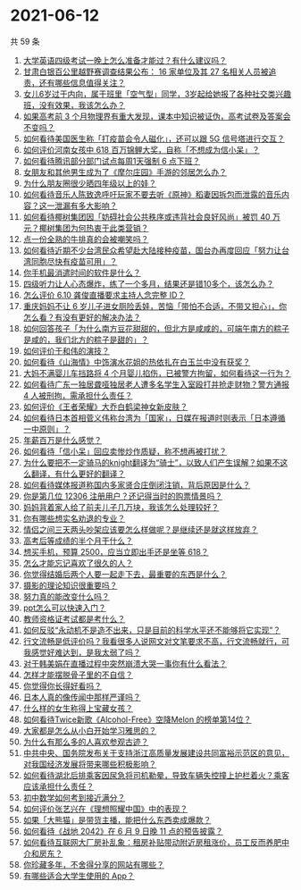# 2021-06-12

共 59 条

<!-- BEGIN -->
<!-- 最后更新时间 Sat Jun 12 2021 01:22:34 GMT+0800 (China Standard Time) -->

1. [大学英语四级考试一晚上怎么准备才能过？有什么建议吗？](https://www.zhihu.com/question/360759673)
2. [甘肃白银百公里越野赛调查结果公布： 16 家单位及其 27
   名相关人员被追责，还有哪些信息值得关注？](https://www.zhihu.com/question/464487115)
3. [女儿6岁过于内向，属于班里「空气型」同学，3岁起给她报了各种社交类兴趣班，没有效果，我该怎么办？](https://www.zhihu.com/question/464021053)
4. [如果高考前 3
   个月物理界有重大发现，课本中知识被证伪，高考试卷及答案会不变吗？](https://www.zhihu.com/question/463553981)
5. [如何看待美国医生称「打疫苗会令人磁化」，还可以跟 5G
   信号塔进行交互？](https://www.zhihu.com/question/464299413)
6. [如何评价河南女孩中 618 百万锦鲤大奖，自称「不想成为信小呆」？](https://www.zhihu.com/question/464239351)
7. [如何看待腾讯部分部门试点每周1天强制 6 点下班？](https://www.zhihu.com/question/464450515)
8. [女朋友和其他男生成为了《摩尔庄园》手游的邻居怎么办？](https://www.zhihu.com/question/463203335)
9. [为什么朋友圈很少晒四年级以上的娃？](https://www.zhihu.com/question/462953490)
10. [如何看待音乐人陈致逸呼吁玩家不要去听《原神》稻妻因拆包而泄露的音乐内容？这一泄漏有多大影响？](https://www.zhihu.com/question/464281976)
11. [如何看待椰树集团因「妨碍社会公共秩序或违背社会良好风尚」被罚 40
    万元？椰树集团为何热衷于此类营销？](https://www.zhihu.com/question/464473879)
12. [点一份全熟的牛排真的会被嘲笑吗？](https://www.zhihu.com/question/58762730)
13. [如何看待近期不少台湾民众希望赴大陆接种疫苗，国台办再度回应「努力让台湾同胞尽快有疫苗可用」？](https://www.zhihu.com/question/464418798)
14. [你手机最消遣时间的软件是什么？](https://www.zhihu.com/question/355195888)
15. [四级听力让人心态爆炸，练了一个多月，结果还是错10多个，该怎么办？](https://www.zhihu.com/question/433197471)
16. [怎么评价 6.10 龚俊直播要求主持人念完整 ID？](https://www.zhihu.com/question/464365051)
17. [重庆妈妈不让 6
    岁儿子进女厕险丢娃，苦恼「带怕不合适，不带又担心」，你怎么看？有没有更好的解决办法？](https://www.zhihu.com/question/463835106)
18. [如何回答孩子「为什么南方豆花甜甜的，但北方是咸咸的，可端午南方的粽子是咸的，我们北方的粽子是甜的」？](https://www.zhihu.com/question/463726781)
19. [如何评价于和伟的演技？](https://www.zhihu.com/question/48335002)
20. [如何看待《山海情》中饰演水花姐的热依扎在白玉兰中没有获奖？](https://www.zhihu.com/question/464344108)
21. [大妈不满婴儿车挡路将 4
    个月婴儿掐伤，已被警方拘留，如何看待这一行为？](https://www.zhihu.com/question/464404071)
22. [如何看待广东一独居聋哑独居老人遭多名学生入室殴打并抢走财物？警方通报 4
    人被刑拘，需承担什么责任？](https://www.zhihu.com/question/464245440)
23. [如何评价《王者荣耀》大乔白鹤梁神女新皮肤？](https://www.zhihu.com/question/464267687)
24. [如何看待日本首相菅义伟称台湾为「国家」，日媒在报道时则表示「日本遵循一中原则」？](https://www.zhihu.com/question/464290695)
25. [年薪百万是什么感觉？](https://www.zhihu.com/question/394637216)
26. [如何看待「信小呆」回应卖惨炒作质疑，称不想再被打扰？](https://www.zhihu.com/question/463236322)
27. [为什么要把不一定骑马的knight翻译为“骑士”，以致人们产生误解？如果不这么翻译，有什么更好的翻译？](https://www.zhihu.com/question/454202202)
28. [如何看待媒体报道称国内多家贤合庄倒闭注销，背后原因是什么？](https://www.zhihu.com/question/464128187)
29. [你是第几位 12306 注册用户？还记得当时的购票情景吗？](https://www.zhihu.com/question/464291082)
30. [妈妈背着家人给了前夫儿子几万块，我该怎么处理较好？](https://www.zhihu.com/question/463949860)
31. [你有哪些想实名劝退的专业？](https://www.zhihu.com/question/463744125)
32. [情侣之间三天两头吵架应该要怎么样做呢？是继续还是就这样放弃？](https://www.zhihu.com/question/306964200)
33. [高考后等成绩的半个月干什么？](https://www.zhihu.com/question/463996138)
34. [想买手机，预算 2500，应当立即出手还是坐等 618？](https://www.zhihu.com/question/449010803)
35. [怎么才能忘记喜欢了很久的人？](https://www.zhihu.com/question/456682944)
36. [你觉得结婚后两个人要一起走下去，最重要的东西是什么？](https://www.zhihu.com/question/462707693)
37. [摄影的理论知识很重要吗？](https://www.zhihu.com/question/440382270)
38. [努力真的能改变什么吗？](https://www.zhihu.com/question/463071441)
39. [ppt怎么可以快速入门？](https://www.zhihu.com/question/344423145)
40. [教师资格证考试都是考什么？](https://www.zhihu.com/question/314936018)
41. [如何反驳“永动机不是造不出来，只是目前的科学水平还不能够将它实现”？](https://www.zhihu.com/question/459256609)
42. [行文流畅是低评价吗？我看很多人说网文对文笔要求不高，行文流畅就行，可我感觉好难达到，是我太弱了吗？](https://www.zhihu.com/question/463769238)
43. [对于韩美娟在直播过程中突然崩溃大哭一事你有什么看法？](https://www.zhihu.com/question/463914779)
44. [怎样才能摆脱骨子里的不自信？](https://www.zhihu.com/question/327333707)
45. [你觉得你长得好看吗？](https://www.zhihu.com/question/429414606)
46. [日本人真的像传闻中那样严谨吗？](https://www.zhihu.com/question/20347612)
47. [什么样的女生称得上宝藏女孩？](https://www.zhihu.com/question/315331056)
48. [如何看待Twice新歌《Alcohol-Free》空降Melon
    的榜单第14位？](https://www.zhihu.com/question/464114702)
49. [大家都是怎么从小白开始学习雅思的？](https://www.zhihu.com/question/288558270)
50. [为什么有那么多的人喜欢参观古迹？](https://www.zhihu.com/question/290915559)
51. [中共中央、国务院发布关于支持浙江高质量发展建设共同富裕示范区的意见，对我国经济发展将带来哪些积极影响？](https://www.zhihu.com/question/464319522)
52. [如何看待湖北后排乘客因尿急将司机勒晕，导致车辆失控撞上护栏着火？乘客应该承担什么责任？](https://www.zhihu.com/question/463527409)
53. [初中数学如何考到接近满分？](https://www.zhihu.com/question/268169984)
54. [如何评价张艺兴在《理想照耀中国》中的表现？](https://www.zhihu.com/question/464195351)
55. [如果「大熊猫」是带货主播，能把什么东西卖成爆款？](https://www.zhihu.com/question/464055248)
56. [如何看待《战地 2042》在 6 月 9 日晚 11
    点的预告披露？](https://www.zhihu.com/question/464165512)
57. [如何看待互联网大厂房补乱象：租房补贴带动附近房租涨价，员工反而养肥中介和房东？](https://www.zhihu.com/question/464358170)
58. [你珍藏多年，不舍得分享的网站有哪些？](https://www.zhihu.com/question/387667065)
59. [有哪些适合大学生使用的 App？](https://www.zhihu.com/question/21482079)

<!-- END -->
